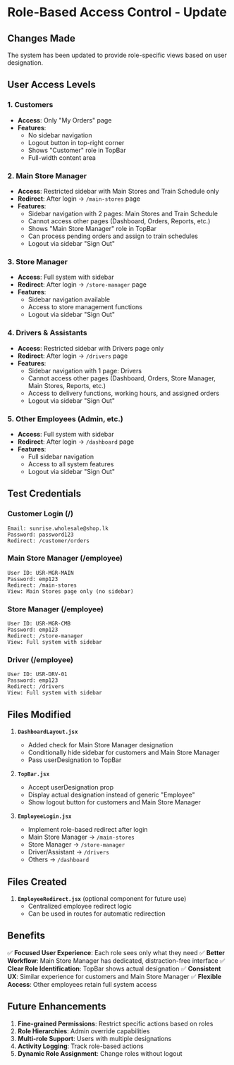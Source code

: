 # Role-Based Access Control - Update

## Changes Made

The system has been updated to provide role-specific views based on user designation.

## User Access Levels

### 1. **Customers**
- **Access**: Only "My Orders" page
- **Features**:
  - No sidebar navigation
  - Logout button in top-right corner
  - Shows "Customer" role in TopBar
  - Full-width content area

### 2. **Main Store Manager** 
- **Access**: Restricted sidebar with Main Stores and Train Schedule only
- **Redirect**: After login → `/main-stores` page
- **Features**:
  - Sidebar navigation with 2 pages: Main Stores and Train Schedule
  - Cannot access other pages (Dashboard, Orders, Reports, etc.)
  - Shows "Main Store Manager" role in TopBar
  - Can process pending orders and assign to train schedules
  - Logout via sidebar "Sign Out"

### 3. **Store Manager**
- **Access**: Full system with sidebar
- **Redirect**: After login → `/store-manager` page
- **Features**:
  - Sidebar navigation available
  - Access to store management functions
  - Logout via sidebar "Sign Out"

### 4. **Drivers & Assistants**
- **Access**: Restricted sidebar with Drivers page only
- **Redirect**: After login → `/drivers` page
- **Features**:
  - Sidebar navigation with 1 page: Drivers
  - Cannot access other pages (Dashboard, Orders, Store Manager, Main Stores, Reports, etc.)
  - Access to delivery functions, working hours, and assigned orders
  - Logout via sidebar "Sign Out"

### 5. **Other Employees (Admin, etc.)**
- **Access**: Full system with sidebar
- **Redirect**: After login → `/dashboard` page
- **Features**:
  - Full sidebar navigation
  - Access to all system features
  - Logout via sidebar "Sign Out"

## Test Credentials

### Customer Login (/)
```
Email: sunrise.wholesale@shop.lk
Password: password123
Redirect: /customer/orders
```

### Main Store Manager (/employee)
```
User ID: USR-MGR-MAIN
Password: emp123
Redirect: /main-stores
View: Main Stores page only (no sidebar)
```

### Store Manager (/employee)
```
User ID: USR-MGR-CMB
Password: emp123
Redirect: /store-manager
View: Full system with sidebar
```

### Driver (/employee)
```
User ID: USR-DRV-01
Password: emp123
Redirect: /drivers
View: Full system with sidebar
```

## Files Modified

1. **`DashboardLayout.jsx`**
   - Added check for Main Store Manager designation
   - Conditionally hide sidebar for customers and Main Store Manager
   - Pass userDesignation to TopBar

2. **`TopBar.jsx`**
   - Accept userDesignation prop
   - Display actual designation instead of generic "Employee"
   - Show logout button for customers and Main Store Manager

3. **`EmployeeLogin.jsx`**
   - Implement role-based redirect after login
   - Main Store Manager → `/main-stores`
   - Store Manager → `/store-manager`
   - Driver/Assistant → `/drivers`
   - Others → `/dashboard`

## Files Created

1. **`EmployeeRedirect.jsx`** (optional component for future use)
   - Centralized employee redirect logic
   - Can be used in routes for automatic redirection

## Benefits

✅ **Focused User Experience**: Each role sees only what they need
✅ **Better Workflow**: Main Store Manager has dedicated, distraction-free interface
✅ **Clear Role Identification**: TopBar shows actual designation
✅ **Consistent UX**: Similar experience for customers and Main Store Manager
✅ **Flexible Access**: Other employees retain full system access

## Future Enhancements

1. **Fine-grained Permissions**: Restrict specific actions based on roles
2. **Role Hierarchies**: Admin override capabilities
3. **Multi-role Support**: Users with multiple designations
4. **Activity Logging**: Track role-based actions
5. **Dynamic Role Assignment**: Change roles without logout
